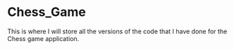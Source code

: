 # Chess_Game
This is where I will store all the versions of the code that I have done for the Chess game application.
